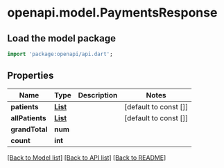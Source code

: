 # openapi.model.PaymentsResponse

## Load the model package
```dart
import 'package:openapi/api.dart';
```

## Properties
Name | Type | Description | Notes
------------ | ------------- | ------------- | -------------
**patients** | [**List<PatientPaymentEntry>**](PatientPaymentEntry.md) |  | [default to const []]
**allPatients** | [**List<PatientPaymentEntry>**](PatientPaymentEntry.md) |  | [default to const []]
**grandTotal** | **num** |  | 
**count** | **int** |  | 

[[Back to Model list]](../README.md#documentation-for-models) [[Back to API list]](../README.md#documentation-for-api-endpoints) [[Back to README]](../README.md)


